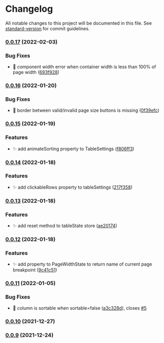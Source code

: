 # Changelog

All notable changes to this project will be documented in this file. See [standard-version](https://github.com/conventional-changelog/standard-version) for commit guidelines.

### [0.0.17](https://github.com/a-luna/svelte-simple-tables/compare/v0.0.16...v0.0.17) (2022-02-03)


### Bug Fixes

* :bug: component width error when container width is less than 100% of page width ([693f928](https://github.com/a-luna/svelte-simple-tables/commit/693f9286e3d61d8888c7da0fed1665e2b12a2604))

### [0.0.16](https://github.com/a-luna/svelte-simple-tables/compare/v0.0.15...v0.0.16) (2022-01-20)

### Bug Fixes

- :lipstick: border between valid/invalid page size buttons is missing ([0f39efc](https://github.com/a-luna/svelte-simple-tables/commit/0f39efccdf089d9936a361a0f44f35087cd639ed))

### [0.0.15](https://github.com/a-luna/svelte-simple-tables/compare/v0.0.14...v0.0.15) (2022-01-19)

### Features

- :sparkles: add animateSorting property to TableSettings ([f806ff3](https://github.com/a-luna/svelte-simple-tables/commit/f806ff342cf553d4c6f50f14d287ae0eb05bf18e))

### [0.0.14](https://github.com/a-luna/svelte-simple-tables/compare/v0.0.13...v0.0.14) (2022-01-18)

### Features

- :sparkles: add clickableRows property to tableSettings ([217f358](https://github.com/a-luna/svelte-simple-tables/commit/217f35814b3dc27704a13cd5f9be5826f8b6c82d))

### [0.0.13](https://github.com/a-luna/svelte-simple-tables/compare/v0.0.12...v0.0.13) (2022-01-18)

### Features

- :sparkles: add reset method to tableState store ([ae20174](https://github.com/a-luna/svelte-simple-tables/commit/ae201740de44b254917557183b455ee36be9687f))

### [0.0.12](https://github.com/a-luna/svelte-simple-tables/compare/v0.0.11...v0.0.12) (2022-01-18)

### Features

- :sparkles: add property to PageWidthState to return name of current page breakpoint ([9c41c51](https://github.com/a-luna/svelte-simple-tables/commit/9c41c51619ccd9995aa6d791f648e7ca81e22e86))

### [0.0.11](https://github.com/a-luna/svelte-simple-tables/compare/v0.0.10...v0.0.11) (2022-01-05)

### Bug Fixes

- :bug: column is sortable when sortable=false ([a3c328d](https://github.com/a-luna/svelte-simple-tables/commit/a3c328de8f4ed9753f93bc5d0de23740719813ca)), closes [#5](https://github.com/a-luna/svelte-simple-tables/issues/5)

### [0.0.10](https://github.com/a-luna/svelte-simple-tables/compare/v0.0.9...v0.0.10) (2021-12-27)

### [0.0.9](https://github.com/a-luna/svelte-simple-tables/compare/v0.0.8...v0.0.9) (2021-12-24)
